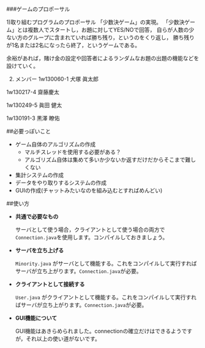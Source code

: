 ###ゲームのプロポーサル

1)取り組むプログラムのプロポーサル
「少数決ゲーム」の実現。
「少数決ゲーム」とは複数人でスタートし，お題に対してYES/NOで回答，
自らが人数の少ない方のグループに含まれていれば勝ち残り，というのをくり返し，
勝ち残りが1名または2名になったら終了，というゲームである。

余裕があれば，賭け金の設定や回答者によるランダムなお題の出題の機能などを設けていく。

2) メンバー
1w130060-1 犬塚 眞太郎

1w130217-4 齋藤慶太

1w130249-5 眞田 健太

1w130191-3 黒澤 瞭佑

##必要っぽいこと

+ ゲーム自体のアルゴリズムの作成
	+ マルチスレッドを使用する必要がある？
	+ アルゴリズム自体は集めて多いか少ないか返すだけだからそこまで難しくない
+ 集計システムの作成
+ データをやり取りするシステムの作成
+ GUIの作成(チャットみたいなのを組み込むとすればめんどい)

##使い方

+ **共通で必要なもの**

	サーバとして使う場合，クライアントとして使う場合の両方で `Connection.java`を使用します。コンパイルしておきましょう。

+ **サーバを立ち上げる**

	`Minority.java` がサーバとして機能する。これをコンパイルして実行すればサーバが立ち上がります。`Connection.java`が必要。

+ **クライアントとして接続する**

	`User.java` がクライアントとして機能する。これをコンパイルして実行すればサーバが立ち上がります。`Connection.java`が必要。

+ **GUI機能について**

	GUI機能はあきらめられました。connectionの確立だけはできるようですが，それ以上の使い道がないです。
